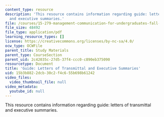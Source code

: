 ```yaml
---
content_type: resource
description: 'This resource contains information regarding guide: letters of transmittal
  and executive summaries.'
file: /courses/15-279-management-communication-for-undergraduates-fall-2012/15b3b8822dcb30c2f4c655b698b61242_MIT15_279F12_lttrsExecSumm.pdf
file_size: 48492
file_type: application/pdf
learning_resource_types: []
license: https://creativecommons.org/licenses/by-nc-sa/4.0/
ocw_type: OCWFile
parent_title: Study Materials
parent_type: CourseSection
parent_uid: 2c42035c-27d5-37f4-ccc0-c890eb375090
resourcetype: Document
title: 'Guide: Letters of Transmittal and Executive Summaries'
uid: 15b3b882-2dcb-30c2-f4c6-55b698b61242
video_files:
  video_thumbnail_file: null
video_metadata:
  youtube_id: null
---
```

This resource contains information regarding guide: letters of transmittal and executive summaries.